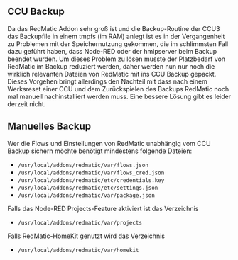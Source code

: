 ## CCU Backup

Da das RedMatic Addon sehr groß ist und die Backup-Routine der CCU3 das Backupfile in einem tmpfs (im RAM) anlegt ist es in der Vergangenheit zu Problemen mit der Speichernutzung gekommen, die im schlimmsten Fall dazu geführt haben, dass Node-RED oder der hmipserver beim Backup beendet wurden. Um dieses Problem zu lösen musste der Platzbedarf von RedMatic im Backup reduziert werden, daher werden nun nur noch die wirklich relevanten Dateien von RedMatic mit ins CCU Backup gepackt.
Dieses Vorgehen bringt allerdings den Nachteil mit dass nach einem Werksreset einer CCU und dem Zurückspielen des Backups RedMatic noch mal manuell nachinstalliert werden muss. Eine bessere Lösung gibt es leider derzeit nicht.

## Manuelles Backup

Wer die Flows und Einstellungen von RedMatic unabhängig vom CCU Backup sichern möchte benötigt mindestens folgende Dateien:

* `/usr/local/addons/redmatic/var/flows.json`
* `/usr/local/addons/redmatic/var/flows_cred.json`
* `/usr/local/addons/redmatic/etc/credentials.key`
* `/usr/local/addons/redmatic/etc/settings.json`
* `/usr/local/addons/redmatic/var/package.json`

Falls das Node-RED Projects-Feature aktiviert ist das Verzeichnis
* `/usr/local/addons/redmatic/var/projects`

Falls RedMatic-HomeKit genutzt wird das Verzeichnis
* `/usr/local/addons/redmatic/var/homekit`
